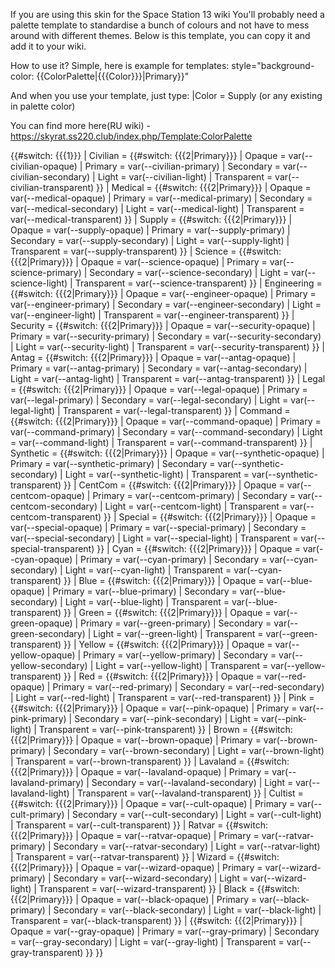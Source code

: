 If you are using this skin for the Space Station 13 wiki
You'll probably need a palette template to standardise a bunch of colours and not have to mess around with different themes.
Below is this template, you can copy it and add it to your wiki.

How to use it?
Simple, here is example for templates:
style="background-color: {{ColorPalette|{{{Color}}}|Primary}}"

And when you use your template, just type:
|Color = Supply (or any existing in palette color)

You can find more here(RU wiki) - https://skyrat.ss220.club/index.php/Template:ColorPalette

<includeonly>{{#switch: {{{1}}}
| Civilian =
{{#switch: {{{2|Primary}}}
| Opaque = var(--civilian-opaque)
| Primary = var(--civilian-primary)
| Secondary = var(--civilian-secondary)
| Light = var(--civilian-light)
| Transparent = var(--civilian-transparent)
}}
| Medical =
{{#switch: {{{2|Primary}}}
| Opaque = var(--medical-opaque)
| Primary = var(--medical-primary)
| Secondary = var(--medical-secondary)
| Light = var(--medical-light)
| Transparent = var(--medical-transparent)
}}
| Supply =
{{#switch: {{{2|Primary}}}
| Opaque = var(--supply-opaque)
| Primary = var(--supply-primary)
| Secondary = var(--supply-secondary)
| Light = var(--supply-light)
| Transparent = var(--supply-transparent)
}}
| Science =
{{#switch: {{{2|Primary}}}
| Opaque = var(--science-opaque)
| Primary = var(--science-primary)
| Secondary = var(--science-secondary)
| Light = var(--science-light)
| Transparent = var(--science-transparent)
}}
| Engineering =
{{#switch: {{{2|Primary}}}
| Opaque = var(--engineer-opaque)
| Primary = var(--engineer-primary)
| Secondary = var(--engineer-secondary)
| Light = var(--engineer-light)
| Transparent = var(--engineer-transparent)
}}
| Security =
{{#switch: {{{2|Primary}}}
| Opaque = var(--security-opaque)
| Primary = var(--security-primary)
| Secondary = var(--security-secondary)
| Light = var(--security-light)
| Transparent = var(--security-transparent)
}}
| Antag =
{{#switch: {{{2|Primary}}}
| Opaque = var(--antag-opaque)
| Primary = var(--antag-primary)
| Secondary = var(--antag-secondary)
| Light = var(--antag-light)
| Transparent = var(--antag-transparent)
}}
| Legal =
{{#switch: {{{2|Primary}}}
| Opaque = var(--legal-opaque)
| Primary = var(--legal-primary)
| Secondary = var(--legal-secondary)
| Light = var(--legal-light)
| Transparent = var(--legal-transparent)
}}
| Command =
{{#switch: {{{2|Primary}}}
| Opaque = var(--command-opaque)
| Primary = var(--command-primary)
| Secondary = var(--command-secondary)
| Light = var(--command-light)
| Transparent = var(--command-transparent)
}}
| Synthetic =
{{#switch: {{{2|Primary}}}
| Opaque = var(--synthetic-opaque)
| Primary = var(--synthetic-primary)
| Secondary = var(--synthetic-secondary)
| Light = var(--synthetic-light)
| Transparent = var(--synthetic-transparent)
}}
| CentCom =
{{#switch: {{{2|Primary}}}
| Opaque = var(--centcom-opaque)
| Primary = var(--centcom-primary)
| Secondary = var(--centcom-secondary)
| Light = var(--centcom-light)
| Transparent = var(--centcom-transparent)
}}
| Special =
{{#switch: {{{2|Primary}}}
| Opaque = var(--special-opaque)
| Primary = var(--special-primary)
| Secondary = var(--special-secondary)
| Light = var(--special-light)
| Transparent = var(--special-transparent)
}}
| Cyan =
{{#switch: {{{2|Primary}}}
| Opaque = var(--cyan-opaque)
| Primary = var(--cyan-primary)
| Secondary = var(--cyan-secondary)
| Light = var(--cyan-light)
| Transparent = var(--cyan-transparent)
}}
| Blue =
{{#switch: {{{2|Primary}}}
| Opaque = var(--blue-opaque)
| Primary = var(--blue-primary)
| Secondary = var(--blue-secondary)
| Light = var(--blue-light)
| Transparent = var(--blue-transparent)
}}
| Green =
{{#switch: {{{2|Primary}}}
| Opaque = var(--green-opaque)
| Primary = var(--green-primary)
| Secondary = var(--green-secondary)
| Light = var(--green-light)
| Transparent = var(--green-transparent)
}}
| Yellow =
{{#switch: {{{2|Primary}}}
| Opaque = var(--yellow-opaque)
| Primary = var(--yellow-primary)
| Secondary = var(--yellow-secondary)
| Light = var(--yellow-light)
| Transparent = var(--yellow-transparent)
}}
| Red =
{{#switch: {{{2|Primary}}}
| Opaque = var(--red-opaque)
| Primary = var(--red-primary)
| Secondary = var(--red-secondary)
| Light = var(--red-light)
| Transparent = var(--red-transparent)
}}
| Pink =
{{#switch: {{{2|Primary}}}
| Opaque = var(--pink-opaque)
| Primary = var(--pink-primary)
| Secondary = var(--pink-secondary)
| Light = var(--pink-light)
| Transparent = var(--pink-transparent)
}}
| Brown =
{{#switch: {{{2|Primary}}}
| Opaque = var(--brown-opaque)
| Primary = var(--brown-primary)
| Secondary = var(--brown-secondary)
| Light = var(--brown-light)
| Transparent = var(--brown-transparent)
}}
| Lavaland =
{{#switch: {{{2|Primary}}}
| Opaque = var(--lavaland-opaque)
| Primary = var(--lavaland-primary)
| Secondary = var(--lavaland-secondary)
| Light = var(--lavaland-light)
| Transparent = var(--lavaland-transparent)
}}
| Cultist =
{{#switch: {{{2|Primary}}}
| Opaque = var(--cult-opaque)
| Primary = var(--cult-primary)
| Secondary = var(--cult-secondary)
| Light = var(--cult-light)
| Transparent = var(--cult-transparent)
}}
| Ratvar =
{{#switch: {{{2|Primary}}}
| Opaque = var(--ratvar-opaque)
| Primary = var(--ratvar-primary)
| Secondary = var(--ratvar-secondary)
| Light = var(--ratvar-light)
| Transparent = var(--ratvar-transparent)
}}
| Wizard =
{{#switch: {{{2|Primary}}}
| Opaque = var(--wizard-opaque)
| Primary = var(--wizard-primary)
| Secondary = var(--wizard-secondary)
| Light = var(--wizard-light)
| Transparent = var(--wizard-transparent)
}}
| Black =
{{#switch: {{{2|Primary}}}
| Opaque = var(--black-opaque)
| Primary = var(--black-primary)
| Secondary = var(--black-secondary)
| Light = var(--black-light)
| Transparent = var(--black-transparent)
}}
|
{{#switch: {{{2|Primary}}}
| Opaque = var(--gray-opaque)
| Primary = var(--gray-primary)
| Secondary = var(--gray-secondary)
| Light = var(--gray-light)
| Transparent = var(--gray-transparent)
}}
}}</includeonly><noinclude>
